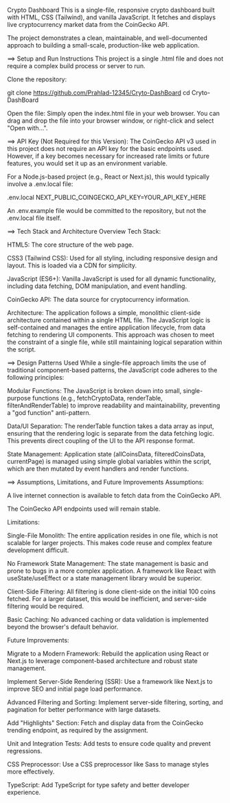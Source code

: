 Crypto Dashboard This is a single-file, responsive crypto dashboard built with HTML, CSS (Tailwind), and vanilla JavaScript. It fetches and displays live cryptocurrency market data from the CoinGecko API.

The project demonstrates a clean, maintainable, and well-documented approach to building a small-scale, production-like web application.

==> Setup and Run Instructions This project is a single .html file and does not require a complex build process or server to run.

Clone the repository:

git clone https://github.com/Prahlad-12345/Cryto-DashBoard cd Cryto-DashBoard

Open the file: Simply open the index.html file in your web browser. You can drag and drop the file into your browser window, or right-click and select "Open with...".

==> API Key (Not Required for this Version): The CoinGecko API v3 used in this project does not require an API key for the basic endpoints used. However, if a key becomes necessary for increased rate limits or future features, you would set it up as an environment variable.

For a Node.js-based project (e.g., React or Next.js), this would typically involve a .env.local file:

.env.local
NEXT_PUBLIC_COINGECKO_API_KEY=YOUR_API_KEY_HERE

An .env.example file would be committed to the repository, but not the .env.local file itself.

==> Tech Stack and Architecture Overview Tech Stack:

HTML5: The core structure of the web page.

CSS3 (Tailwind CSS): Used for all styling, including responsive design and layout. This is loaded via a CDN for simplicity.

JavaScript (ES6+): Vanilla JavaScript is used for all dynamic functionality, including data fetching, DOM manipulation, and event handling.

CoinGecko API: The data source for cryptocurrency information.

Architecture: The application follows a simple, monolithic client-side architecture contained within a single HTML file. The JavaScript logic is self-contained and manages the entire application lifecycle, from data fetching to rendering UI components. This approach was chosen to meet the constraint of a single file, while still maintaining logical separation within the script.

==> Design Patterns Used While a single-file approach limits the use of traditional component-based patterns, the JavaScript code adheres to the following principles:

Modular Functions: The JavaScript is broken down into small, single-purpose functions (e.g., fetchCryptoData, renderTable, filterAndRenderTable) to improve readability and maintainability, preventing a "god function" anti-pattern.

Data/UI Separation: The renderTable function takes a data array as input, ensuring that the rendering logic is separate from the data fetching logic. This prevents direct coupling of the UI to the API response format.

State Management: Application state (allCoinsData, filteredCoinsData, currentPage) is managed using simple global variables within the script, which are then mutated by event handlers and render functions.

==> Assumptions, Limitations, and Future Improvements Assumptions:

A live internet connection is available to fetch data from the CoinGecko API.

The CoinGecko API endpoints used will remain stable.

Limitations:

Single-File Monolith: The entire application resides in one file, which is not scalable for larger projects. This makes code reuse and complex feature development difficult.

No Framework State Management: The state management is basic and prone to bugs in a more complex application. A framework like React with useState/useEffect or a state management library would be superior.

Client-Side Filtering: All filtering is done client-side on the initial 100 coins fetched. For a larger dataset, this would be inefficient, and server-side filtering would be required.

Basic Caching: No advanced caching or data validation is implemented beyond the browser's default behavior.

Future Improvements:

Migrate to a Modern Framework: Rebuild the application using React or Next.js to leverage component-based architecture and robust state management.

Implement Server-Side Rendering (SSR): Use a framework like Next.js to improve SEO and initial page load performance.

Advanced Filtering and Sorting: Implement server-side filtering, sorting, and pagination for better performance with large datasets.

Add "Highlights" Section: Fetch and display data from the CoinGecko trending endpoint, as required by the assignment.

Unit and Integration Tests: Add tests to ensure code quality and prevent regressions.

CSS Preprocessor: Use a CSS preprocessor like Sass to manage styles more effectively.

TypeScript: Add TypeScript for type safety and better developer experience.
